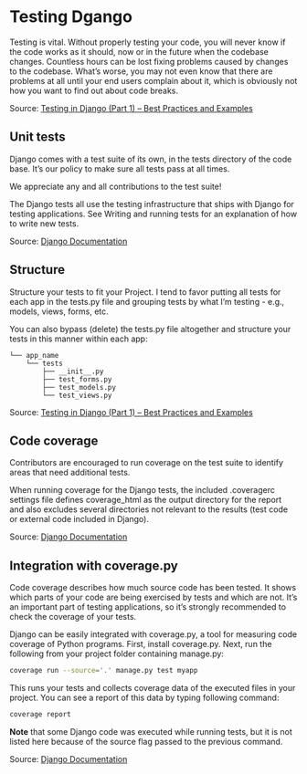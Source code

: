 # Testing Dgango

Testing is vital. Without properly testing your code, you will never know if the code works as it should, now or in the future when the codebase changes. Countless hours can be lost fixing problems caused by changes to the codebase. What’s worse, you may not even know that there are problems at all until your end users complain about it, which is obviously not how you want to find out about code breaks.

Source: [Testing in Django (Part 1) – Best Practices and Examples](https://realpython.com/testing-in-django-part-1-best-practices-and-examples/)

## Unit tests

Django comes with a test suite of its own, in the tests directory of the code base. It’s our policy to make sure all tests pass at all times.

We appreciate any and all contributions to the test suite!

The Django tests all use the testing infrastructure that ships with Django for testing applications. See Writing and running tests for an explanation of how to write new tests.

Source: [Django Documentation](https://docs.djangoproject.com/en/dev/internals/contributing/writing-code/unit-tests/)

## Structure

Structure your tests to fit your Project. I tend to favor putting all tests for each app in the tests.py file and grouping tests by what I’m testing - e.g., models, views, forms, etc.

You can also bypass (delete) the tests.py file altogether and structure your tests in this manner within each app:

```
└── app_name
    └── tests
        ├── __init__.py
        ├── test_forms.py
        ├── test_models.py
        └── test_views.py
```
Source: [Testing in Django (Part 1) – Best Practices and Examples](https://realpython.com/testing-in-django-part-1-best-practices-and-examples/)

## Code coverage

Contributors are encouraged to run coverage on the test suite to identify areas that need additional tests.

When running coverage for the Django tests, the included .coveragerc settings file defines coverage_html as the output directory for the report and also excludes several directories not relevant to the results (test code or external code included in Django).

Source: [Django Documentation](https://docs.djangoproject.com/en/dev/internals/contributing/writing-code/unit-tests/)

## Integration with coverage.py

Code coverage describes how much source code has been tested. It shows which parts of your code are being exercised by tests and which are not. It’s an important part of testing applications, so it’s strongly recommended to check the coverage of your tests.

Django can be easily integrated with coverage.py, a tool for measuring code coverage of Python programs. First, install coverage.py. Next, run the following from your project folder containing manage.py:

```bash
coverage run --source='.' manage.py test myapp
```

This runs your tests and collects coverage data of the executed files in your project. You can see a report of this data by typing following command:

```bash
coverage report
```

**Note** that some Django code was executed while running tests, but it is not listed here because of the source flag passed to the previous command.

Source: [Django Documentation](https://docs.djangoproject.com/en/dev/topics/testing/advanced/#topics-testing-code-coverage)
